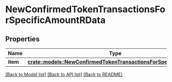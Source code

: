 # NewConfirmedTokenTransactionsForSpecificAmountRData

## Properties

Name | Type | Description | Notes
------------ | ------------- | ------------- | -------------
**item** | [**crate::models::NewConfirmedTokenTransactionsForSpecificAmountRi**](NewConfirmedTokenTransactionsForSpecificAmountRI.md) |  | 

[[Back to Model list]](../README.md#documentation-for-models) [[Back to API list]](../README.md#documentation-for-api-endpoints) [[Back to README]](../README.md)


